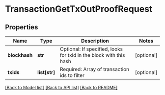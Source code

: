 # TransactionGetTxOutProofRequest

## Properties
Name | Type | Description | Notes
------------ | ------------- | ------------- | -------------
**blockhash** | **str** | Optional: If specified, looks for txid in the block with this hash | [optional] 
**txids** | **list[str]** | Required: Array of transaction ids to filter | [optional] 

[[Back to Model list]](../README.md#documentation-for-models) [[Back to API list]](../README.md#documentation-for-api-endpoints) [[Back to README]](../README.md)

